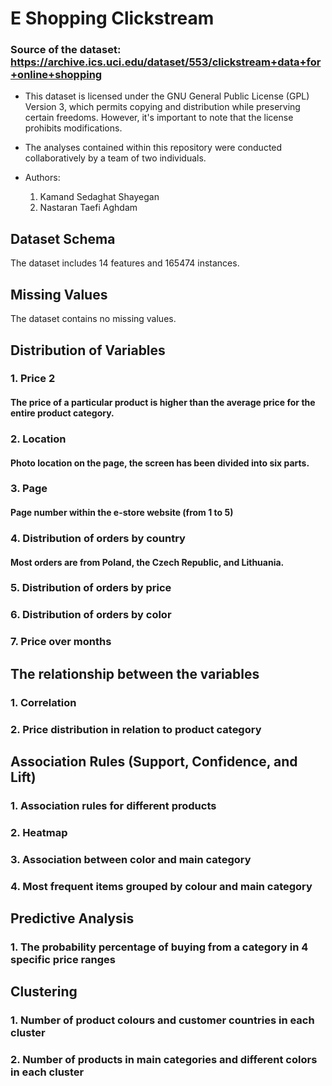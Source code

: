 # E Shopping Clickstream

### Source of the dataset: https://archive.ics.uci.edu/dataset/553/clickstream+data+for+online+shopping

* This dataset is licensed under the GNU General Public License (GPL) Version 3, which permits copying and distribution while preserving certain freedoms. However, it's important to note that the license prohibits modifications.  

* The analyses contained within this repository were conducted collaboratively by a team of two individuals.

* Authors: 
    1. Kamand Sedaghat Shayegan
    2. Nastaran Taefi Aghdam

## Dataset Schema
The dataset includes 14 features and 165474 instances.


## Missing Values
The dataset contains no missing values.

## Distribution of Variables

### 1. Price 2
#### The price of a particular product is higher than the average price for the entire product category.

### 2. Location
#### Photo location on the page, the screen has been divided into six parts.

### 3. Page
#### Page number within the e-store website (from 1 to 5)

### 4. Distribution of orders by country
#### Most orders are from Poland, the Czech Republic, and Lithuania.

### 5. Distribution of orders by price

### 6. Distribution of orders by color

### 7. Price over months

## The relationship between the variables

### 1. Correlation

### 2. Price distribution in relation to product category

## Association Rules (Support, Confidence, and Lift)

### 1. Association rules for different products

### 2. Heatmap

### 3. Association between color and main category

### 4. Most frequent items grouped by colour and main category

## Predictive Analysis

### 1. The probability percentage of buying from a category in 4 specific price ranges

## Clustering

### 1. Number of product colours and customer countries in each cluster

### 2. Number of products in main categories and different colors in each cluster


